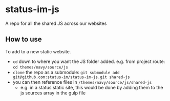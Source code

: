 # status-im-js
A repo for all the shared JS across our websites

## How to use

To add to a new static website.
- `cd` down to where you want the JS folder added. e.g. from project route: `cd themes/navy/source/js`
- `clone` the repo as a submodule: `git submodule add git@github.com:status-im/status-im-js.git shared-js`
- you can then reference files in `/themes/navy/source/js/shared-js`
	- e.g. in a status static site, this would be done by adding them to the js sources array in the gulp file